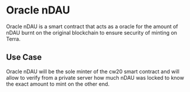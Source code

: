 # Oracle nDAU
Oracle nDAU is a smart contract that acts as a oracle for the amount of nDAU burnt on the original blockchain to ensure security of minting on Terra. 
## Use Case
Oracle nDAU will be the sole minter of the cw20 smart contract and will allow to verify from a private server how much nDAU was locked to know the exact amount to mint on the other end.   